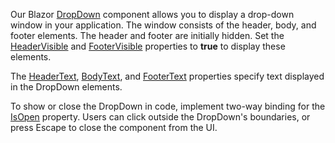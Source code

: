 Our Blazor [DropDown](https://docs.devexpress.com/Blazor/DevExpress.Blazor.DxDropDown) component allows you to display a drop-down window in your application. The window consists of the header, body, and footer elements. The header and footer are initially hidden. Set the [HeaderVisible](https://docs.devexpress.com/Blazor/DevExpress.Blazor.DxDropDown.HeaderVisible) and [FooterVisible](https://docs.devexpress.com/Blazor/DevExpress.Blazor.DxDropDown.FooterVisible) properties to **true** to display these elements. 

The [HeaderText](https://docs.devexpress.com/Blazor/DevExpress.Blazor.DxDropDown.HeaderText), [BodyText](https://docs.devexpress.com/Blazor/DevExpress.Blazor.DxDropDown.BodyText), and [FooterText](https://docs.devexpress.com/Blazor/DevExpress.Blazor.DxDropDown.FooterText) properties specify text displayed in the DropDown elements.

To show or close the DropDown in code, implement two-way binding for the [IsOpen](https://docs.devexpress.com/Blazor/DevExpress.Blazor.DxDropDown.IsOpen) property. Users can click outside the DropDown's boundaries, or press Escape to close the component from the UI.